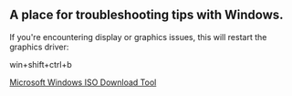 ## A place for troubleshooting tips with Windows.


If you're encountering display or graphics issues, this will restart the graphics driver:

win+shift+ctrl+b


[Microsoft Windows ISO Download Tool](https://www.heidoc.net/joomla/technology-science/microsoft/67-microsoft-windows-and-office-iso-download-tool)
